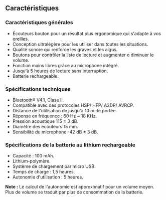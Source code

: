## Caractéristiques	

### Caractéristiques générales

* Écouteurs bouton pour un résultat plus ergonomique qui s'adapte à vos oreilles.
* Conception ultralégère pour les utiliser dans toutes les situations.
* Qualité sonore qui renforce les graves et les aigus.
* Boutons pour contrôler la liste de lecture et augmenter o diminuer le volume.
* Fonction mains libres grâce au microphone intégré.
* Jusqu'à 5 heures de lecture sans interruption.
* Batterie rechargeable.

### Spécifications techniques

* Bluetooth® V4.1, Clase II.
* Compatible avec des protocoles HSP/ HFP/ A2DP/ AVRCP.
* Distance de l'utilisation de jusqu'à 10 m de portée.
* Réponse en fréquence : 60 Hz ~ 18 KHz.
* Pression acoustique 115 ± 3 dB.
* Diamètre des écouteurs 15 mm.
* Sensibilité du microphone -42 dB ± 3 dB.

### Spécifications de la batterie au lithium rechargeable

* Capacité : 100 mAh.
* Lithium-polymère.
* Système de chargement par micro USB.
* Temps de charge : 1,5 heures.
* Autonomie d'utilisation : 5 heures.

**Note :** Le calcul de l'autonomie est approximatif pour un volume moyen. Plus de volume se traduit par plus de consommation de la batterie.
